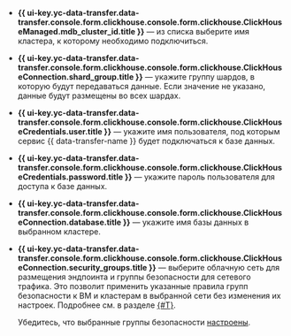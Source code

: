 * **{{ ui-key.yc-data-transfer.data-transfer.console.form.clickhouse.console.form.clickhouse.ClickHouseManaged.mdb_cluster_id.title }}** — из списка выберите имя кластера, к которому необходимо подключиться.

* **{{ ui-key.yc-data-transfer.data-transfer.console.form.clickhouse.console.form.clickhouse.ClickHouseConnection.shard_group.title }}** — укажите группу шардов, в которую будут передаваться данные. Если значение не указано, данные будут размещены во всех шардах.

* **{{ ui-key.yc-data-transfer.data-transfer.console.form.clickhouse.console.form.clickhouse.ClickHouseCredentials.user.title }}** — укажите имя пользователя, под которым сервис {{ data-transfer-name }} будет подключаться к базе данных.

* **{{ ui-key.yc-data-transfer.data-transfer.console.form.clickhouse.console.form.clickhouse.ClickHouseCredentials.password.title }}** — укажите пароль пользователя для доступа к базе данных.

* **{{ ui-key.yc-data-transfer.data-transfer.console.form.clickhouse.console.form.clickhouse.ClickHouseConnection.database.title }}** — укажите имя базы данных в выбранном кластере.

* **{{ ui-key.yc-data-transfer.data-transfer.console.form.clickhouse.console.form.clickhouse.ClickHouseConnection.security_groups.title }}** — выберите облачную сеть для размещения эндпоинта и группы безопасности для сетевого трафика. Это позволит применить указанные правила групп безопасности к ВМ и кластерам в выбранной сети без изменения их настроек. Подробнее см. в разделе [{#T}](../../../../data-transfer/concepts/network.md).

    Убедитесь, что выбранные группы безопасности [настроены](../../../../managed-clickhouse/operations/connect/index.md#configuring-security-groups).

